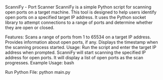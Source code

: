 ScanniFy - Port Scanner
ScanniFy is a simple Python script for scanning open ports on a target machine. This tool is designed to help users identify open ports on a specified target IP address. It uses the Python socket library to attempt connections to a range of ports and determine whether they are open or closed.

Features:
Scans a range of ports from 1 to 65534 on a target IP address.
Provides information about open ports, if any.
Displays the timestamp when the scanning process started.
Usage:
Run the script and enter the target IP address when prompted.
ScanniFy will start scanning the specified IP address for open ports.
It will display a list of open ports as the scan progresses.
Example Usage:
bash





Run Python File: python main.py
